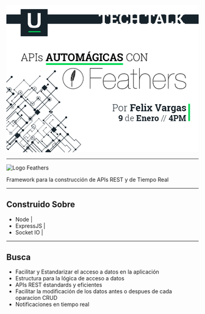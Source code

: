 ![invitacion_feathers](.\presentacion\invitacion_feathers.png)

---

![Logo Feathers](https://feathersjs.com/img/feathers-logo-wide.png)

Framework para la construcción de APIs REST y de Tiempo Real

---

## Construido Sobre

- Node      |
- ExpressJS |
- Socket IO |

---

## Busca

* Facilitar y Estandarizar el acceso a datos en la aplicación
* Estructura para la lógica de acceso a datos
* APIs REST éstandards y eficientes
* Facilitar la modificación de los datos antes o despues de cada oparacion CRUD
* Notificaciones en tiempo real
